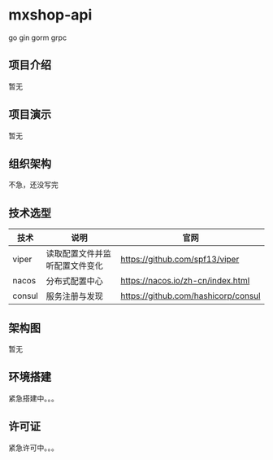 # mxshop-api
go gin gorm grpc
## 项目介绍
暂无
## 项目演示
暂无
## 组织架构
不急，还没写完

## 技术选型
| 技术    | 说明              | 官网                                |
|-------|-----------------|-----------------------------------|
| viper | 读取配置文件并监听配置文件变化 | https://github.com/spf13/viper    |
| nacos | 分布式配置中心         | https://nacos.io/zh-cn/index.html |
|consul|服务注册与发现|https://github.com/hashicorp/consul|


## 架构图
暂无

## 环境搭建
紧急搭建中。。。

## 许可证
紧急许可中。。。
